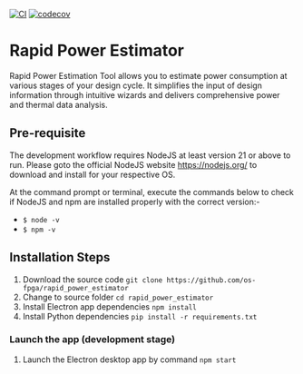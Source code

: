 [![CI](https://github.com/os-fpga/rapid_power_estimator/actions/workflows/codecov.yml/badge.svg)](https://codecov.io/gh/os-fpga/rapid_power_estimator)
[![codecov](https://codecov.io/gh/os-fpga/rapid_power_estimator/branch/main/graph/badge.svg)](https://codecov.io/gh/os-fpga/rapid_power_estimator)

# Rapid Power Estimator

Rapid Power Estimation Tool allows you to estimate power consumption at various stages of your design cycle. It simplifies the input of design information through intuitive wizards and delivers comprehensive power and thermal data analysis.

## Pre-requisite

The development workflow requires NodeJS at least version 21 or above to run. Please goto the official NodeJS website https://nodejs.org/ to download and install for your respective OS.

At the command prompt or terminal, execute the commands below to check if NodeJS and npm are installed properly with the correct version:-

- `$ node -v`
- `$ npm -v`

## Installation Steps

1. Download the source code `git clone https://github.com/os-fpga/rapid_power_estimator`
2. Change to source folder `cd rapid_power_estimator`
3. Install Electron app dependencies `npm install`
4. Install Python dependencies `pip install -r requirements.txt`

### Launch the app (development stage)

1. Launch the Electron desktop app by command `npm start`

